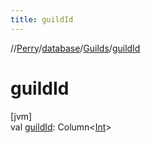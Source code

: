 ```yaml
---
title: guildId
---
```

//[Perry](../../../index.html)/[database](../index.html)/[Guilds](index.html)/[guildId](guild-id.html)



# guildId



[jvm]\
val [guildId](guild-id.html): Column<[Int](https://kotlinlang.org/api/latest/jvm/stdlib/kotlin/-int/index.html)>




